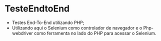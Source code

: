 # TesteEndtoEnd

- Testes End-To-End utilizando PHP;
- Utilizando aqui o Selenium como controlador de navegador e o Php-webdriver como ferramenta no lado do PHP para acessar o Selenium.
